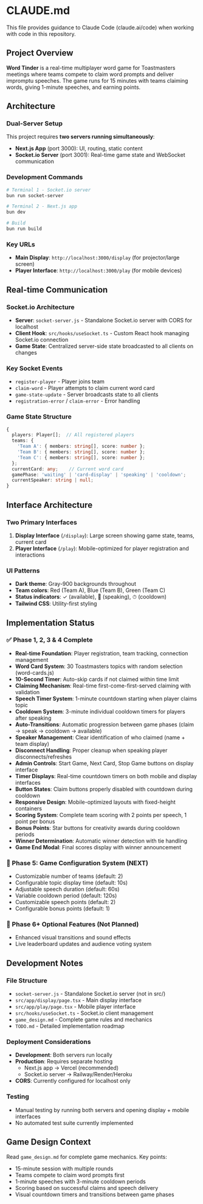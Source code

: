 # CLAUDE.md

This file provides guidance to Claude Code (claude.ai/code) when working with code in this repository.

## Project Overview

**Word Tinder** is a real-time multiplayer word game for Toastmasters meetings where teams compete to claim word prompts and deliver impromptu speeches. The game runs for 15 minutes with teams claiming words, giving 1-minute speeches, and earning points.

## Architecture

### Dual-Server Setup
This project requires **two servers running simultaneously**:
- **Next.js App** (port 3000): UI, routing, static content
- **Socket.io Server** (port 3001): Real-time game state and WebSocket communication

### Development Commands
```bash
# Terminal 1 - Socket.io server
bun run socket-server

# Terminal 2 - Next.js app  
bun dev

# Build
bun run build
```

### Key URLs
- **Main Display**: `http://localhost:3000/display` (for projector/large screen)
- **Player Interface**: `http://localhost:3000/play` (for mobile devices)

## Real-time Communication

### Socket.io Architecture
- **Server**: `socket-server.js` - Standalone Socket.io server with CORS for localhost
- **Client Hook**: `src/hooks/useSocket.ts` - Custom React hook managing Socket.io connection
- **Game State**: Centralized server-side state broadcasted to all clients on changes

### Key Socket Events
- `register-player` - Player joins team
- `claim-word` - Player attempts to claim current word card
- `game-state-update` - Server broadcasts state to all clients
- `registration-error` / `claim-error` - Error handling

### Game State Structure
```typescript
{
  players: Player[];  // All registered players
  teams: {
    'Team A': { members: string[], score: number };
    'Team B': { members: string[], score: number }; 
    'Team C': { members: string[], score: number };
  };
  currentCard: any;    // Current word card
  gamePhase: 'waiting' | 'card-display' | 'speaking' | 'cooldown';
  currentSpeaker: string | null;
}
```

## Interface Architecture

### Two Primary Interfaces
1. **Display Interface** (`/display`): Large screen showing game state, teams, current card
2. **Player Interface** (`/play`): Mobile-optimized for player registration and interactions

### UI Patterns
- **Dark theme**: Gray-900 backgrounds throughout
- **Team colors**: Red (Team A), Blue (Team B), Green (Team C)
- **Status indicators**: ✓ (available), 🎤 (speaking), ⏱ (cooldown)
- **Tailwind CSS**: Utility-first styling

## Implementation Status

### ✅ Phase 1, 2, 3 & 4 Complete
- **Real-time Foundation**: Player registration, team tracking, connection management
- **Word Card System**: 30 Toastmasters topics with random selection (word-cards.js)
- **10-Second Timer**: Auto-skip cards if not claimed within time limit
- **Claiming Mechanism**: Real-time first-come-first-served claiming with validation
- **Speech Timer System**: 1-minute countdown starting when player claims topic
- **Cooldown System**: 3-minute individual cooldown timers for players after speaking
- **Auto-Transitions**: Automatic progression between game phases (claim → speak → cooldown → available)
- **Speaker Management**: Clear identification of who claimed (name + team display)
- **Disconnect Handling**: Proper cleanup when speaking player disconnects/refreshes
- **Admin Controls**: Start Game, Next Card, Stop Game buttons on display interface
- **Timer Displays**: Real-time countdown timers on both mobile and display interfaces
- **Button States**: Claim buttons properly disabled with countdown during cooldown
- **Responsive Design**: Mobile-optimized layouts with fixed-height containers
- **Scoring System**: Complete team scoring with 2 points per speech, 1 point per bonus
- **Bonus Points**: Star buttons for creativity awards during cooldown periods
- **Winner Determination**: Automatic winner detection with tie handling
- **Game End Modal**: Final scores display with winner announcement

### 🚧 Phase 5: Game Configuration System (NEXT)
- Customizable number of teams (default: 2)
- Configurable topic display time (default: 10s)  
- Adjustable speech duration (default: 60s)
- Variable cooldown period (default: 120s)
- Customizable speech points (default: 2)
- Configurable bonus points (default: 1)

### 🚧 Phase 6+ Optional Features (Not Planned)
- Enhanced visual transitions and sound effects
- Live leaderboard updates and audience voting system

## Development Notes

### File Structure
- `socket-server.js` - Standalone Socket.io server (not in src/)
- `src/app/display/page.tsx` - Main display interface
- `src/app/play/page.tsx` - Mobile player interface  
- `src/hooks/useSocket.ts` - Socket.io client management
- `game_design.md` - Complete game rules and mechanics
- `TODO.md` - Detailed implementation roadmap

### Deployment Considerations
- **Development**: Both servers run locally
- **Production**: Requires separate hosting
  - Next.js app → Vercel (recommended)
  - Socket.io server → Railway/Render/Heroku
- **CORS**: Currently configured for localhost only

### Testing
- Manual testing by running both servers and opening display + mobile interfaces
- No automated test suite currently implemented

## Game Design Context

Read `game_design.md` for complete game mechanics. Key points:
- 15-minute session with multiple rounds
- Teams compete to claim word prompts first
- 1-minute speeches with 3-minute cooldown periods
- Scoring based on successful claims and speech delivery
- Visual countdown timers and transitions between game phases